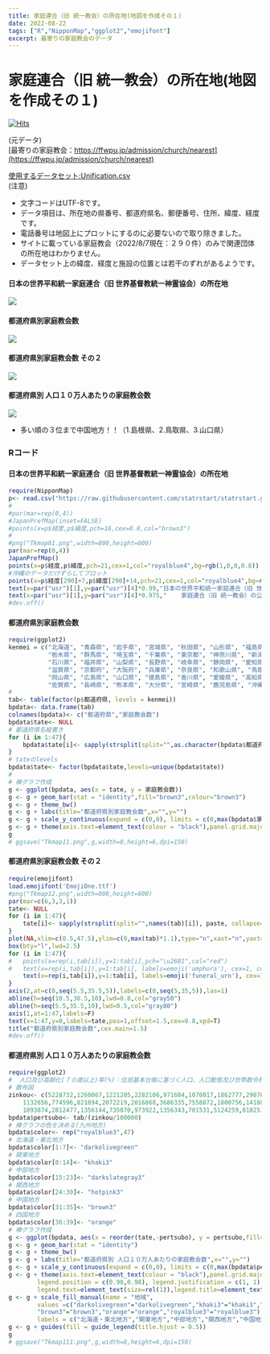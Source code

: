 ```yaml
---
title: 家庭連合（旧 統一教会）の所在地(地図を作成その１)
date: 2022-08-22
tags: ["R","NipponMap","ggplot2","emojifont"]
excerpt: 最寄りの家庭教会のデータ
---
```


# 家庭連合（旧 統一教会）の所在地(地図を作成その１)

[![Hits](https://hits.seeyoufarm.com/api/count/incr/badge.svg?url=https%3A%2F%2Fgitpress.io%2F%40statrstart%2FUnification02&count_bg=%2379C83D&title_bg=%23555555&icon=&icon_color=%23E7E7E7&title=hits&edge_flat=false)](https://hits.seeyoufarm.com) 

(元データ)  
[最寄りの家庭教会：https://ffwpu.jp/admission/church/nearest](https://ffwpu.jp/admission/church/nearest)  

[使用するデータセット:Unification.csv](https://raw.githubusercontent.com/statrstart/statrstart.github.com/master/source/data/Unification.csv)  
(注意)  
- 文字コードはUTF-8です。
- データ項目は、所在地の県番号、都道府県名、郵便番号、住所、緯度、経度です。
- 電話番号は地図上にプロットにするのに必要ないので取り除きました。
- サイトに載っている家庭教会（2022/8/7現在：２９０件）のみで関連団体の所在地はわかりません。
- データセット上の緯度、経度と施設の位置とは若干のずれがあるようです。

#### 日本の世界平和統一家庭連合（旧 世界基督教統一神霊協会）の所在地

![](https://raw.githubusercontent.com/statrstart/statrstart.github.com/master/source/images/Tkmap01.png)

#### 都道府県別家庭教会数

![](https://raw.githubusercontent.com/statrstart/statrstart.github.com/master/source/images/Tkmap11.png)

#### 都道府県別家庭教会数 その２

![](https://raw.githubusercontent.com/statrstart/statrstart.github.com/master/source/images/Tkmap12.png)

#### 都道府県別 人口１０万人あたりの家庭教会数

![](https://raw.githubusercontent.com/statrstart/statrstart.github.com/master/source/images/Tkmap111.png)

- 多い順の３位まで中国地方！！（1.島根県、2.鳥取県、3.山口県）

### Rコード

#### 日本の世界平和統一家庭連合（旧 世界基督教統一神霊協会）の所在地

```R
require(NipponMap)
p<- read.csv("https://raw.githubusercontent.com/statrstart/statrstart.github.com/master/source/data/Unification.csv")
#
#par(mar=rep(0,4))
#JapanPrefMap(inset=FALSE)
#points(x=p$経度,p$緯度,pch=16,cex=0.8,col="brown3")
#
#png("Tkmap01.png",width=800,height=600)
par(mar=rep(0,4))
JapanPrefMap()
points(x=p$経度,p$緯度,pch=21,cex=1,col="royalblue4",bg=rgb(1,0,0,0.8))
#沖縄のデータだけずらしてプロット
points(x=p$経度[290]+7,p$緯度[290]+14,pch=21,cex=1,col="royalblue4",bg=rgb(1,0,0,0.8))
text(x=par("usr")[1],y=par("usr")[4]*0.99,"日本の世界平和統一家庭連合（旧 世界基督教統一神霊協会）の所在地",cex=1.2,pos=4)
text(x=par("usr")[1],y=par("usr")[4]*0.975,"    家庭連合（旧 統一教会）の公式サイト「最寄りの家庭教会」から作成(2022年8月)",pos=4)
#dev.off()
```

#### 都道府県別家庭教会数

```R
require(ggplot2)
kenmei = c("北海道", "青森県", "岩手県", "宮城県", "秋田県", "山形県", "福島県", "茨城県",
           "栃木県", "群馬県", "埼玉県", "千葉県", "東京都", "神奈川県", "新潟県", "富山県",
           "石川県", "福井県", "山梨県", "長野県", "岐阜県", "静岡県", "愛知県", "三重県",
           "滋賀県", "京都府", "大阪府", "兵庫県", "奈良県", "和歌山県", "鳥取県", "島根県",
           "岡山県", "広島県", "山口県", "徳島県", "香川県", "愛媛県", "高知県", "福岡県",
           "佐賀県", "長崎県", "熊本県", "大分県", "宮崎県", "鹿児島県", "沖縄県")
#
tab<- table(factor(p$都道府県, levels = kenmei))
bpdata<- data.frame(tab)
colnames(bpdata)<- c("都道府県","家庭教会数")
bpdata$tate<- NULL
# 都道府県名縦書き
for (i in 1:47){
	bpdata$tate[i]<- sapply(strsplit(split="",as.character(bpdata$都道府県)[i]), paste, collapse="\n")
}
# tateのlevels
bpdata$tate<- factor(bpdata$tate,levels=unique(bpdata$tate))
#
# 棒グラフ作成
g <- ggplot(bpdata, aes(x = tate, y = 家庭教会数)) 
g <- g + geom_bar(stat = "identity",fill="brown3",colour="brown3")
g <- g + theme_bw()
g <- g + labs(title="都道府県別家庭教会数",x="",y="")
g <- g + scale_y_continuous(expand = c(0,0), limits = c(0,max(bpdata$家庭教会数)*1.1))
g <- g + theme(axis.text=element_text(colour = "black"),panel.grid.major.x = element_blank())
g
# ggsave("Tkmap11.png",g,width=8,height=6,dpi=150)
```

#### 都道府県別家庭教会数 その２

```R
require(emojifont)
load.emojifont('EmojiOne.ttf')
#png("Tkmap12.png",width=800,height=600)
par(mar=c(6,3,3,1))
tate<- NULL
for (i in 1:47){
	tate[i]<- sapply(strsplit(split="",names(tab)[i]), paste, collapse="\n")
}
plot(NA,xlim=c(0.5,47.5),ylim=c(0,max(tab)*1.1),type="n",xaxt="n",yaxt="n",xlab="",ylab="",bty="n",yaxs="i",xaxs="i")
box(bty="l",lwd=2.5)
for (i in 1:47){
#	points(x=rep(i,tab[i]),y=1:tab[i],pch="\u26B1",col="red")
#	text(x=rep(i,tab[i]),y=1:tab[i], labels=emoji('amphora'), cex=1, col="red", family='EmojiOne')
	text(x=rep(i,tab[i]),y=1:tab[i], labels=emoji('funeral_urn'), cex=1, col="red", family='EmojiOne')
}
axis(2,at=c(0,seq(5.5,35.5,5)),labels=c(0,seq(5,35,5)),las=1)
abline(h=seq(10.5,30.5,10),lwd=0.8,col="gray50")
abline(h=seq(5.5,35.5,10),lwd=0.5,col="gray80")
axis(1,at=1:47,labels=F)
text(x=1:47,y=0,labels=tate,pos=1,offset=1.5,cex=0.8,xpd=T)
title("都道府県別家庭教会数",cex.main=1.5)
#dev.off()
```

#### 都道府県別 人口１０万人あたりの家庭教会数

```R
require(ggplot2)
#  人口及び高齢化(７０歳以上)率(%)：住民基本台帳に基づく人口、人口動態及び世帯数令和3年1月1日現在 https://www.soumu.go.jp/main_sosiki/jichi_gyousei/daityo/jinkou_jinkoudoutai-setaisuu.html        
# 散布図
zinkou<- c(5228732,1260067,1221205,2282106,971604,1070017,1862777,2907678,1955402,1958185,7393849,6322897,13843525,9220245,2213353,1047713,
	1132656,774596,821094,2072219,2016868,3686335,7558872,1800756,1418886,2530609,8839532,5523627,1344952,944750,556959,672979,
	1893874,2812477,1356144,735070,973922,1356343,701531,5124259,818251,1336023,1758815,1141784,1087372,1617850,1485484)
bpdata$pertsubo<- tab/(zinkou/100000)
# 棒グラフの色を決める(九州地方)
bpdata$color<- rep("royalblue3",47)
# 北海道・東北地方
bpdata$color[1:7]<- "darkolivegreen" 
# 関東地方
bpdata$color[8:14]<- "khaki3"
# 中部地方
bpdata$color[15:23]<- "darkslategray3"
# 関西地方
bpdata$color[24:30]<- "hotpink3"
# 中国地方
bpdata$color[31:35]<- "brown3" 
# 四国地方
bpdata$color[36:39]<- "orange" 
# 棒グラフ作成
g <- ggplot(bpdata, aes(x = reorder(tate,-pertsubo), y = pertsubo,fill=color)) 
g <- g + geom_bar(stat = "identity")
g <- g + theme_bw()
g <- g + labs(title="都道府県別 人口１０万人あたりの家庭教会数",x="",y="")
g <- g + scale_y_continuous(expand = c(0,0), limits = c(0,max(bpdata$pertsubo)*1.1))
g <- g + theme(axis.text=element_text(colour = "black"),panel.grid.major.x = element_blank(),
		legend.position = c(0.98,0.98), legend.justification = c(1, 1),legend.background = element_rect(fill = "white", colour = "black"),
		legend.text=element_text(size=rel(1)),legend.title=element_text(size=12))
g <- g + scale_fill_manual(name = "地域", 
		values =c("darkolivegreen"="darkolivegreen","khaki3"="khaki3","darkslategray3"="darkslategray3","hotpink3"="hotpink3",
		"brown3"="brown3","orange"="orange","royalblue3"="royalblue3"), 
		labels = c("北海道・東北地方","関東地方","中部地方","関西地方","中国地方","四国地方","九州地方"))
g <- g + guides(fill = guide_legend(title.hjust = 0.5))
g
# ggsave("Tkmap111.png",g,width=8,height=6,dpi=150)
```
